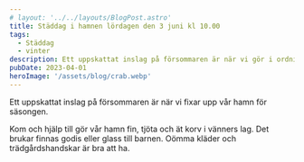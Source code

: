 ```yaml
---
# layout: '../../layouts/BlogPost.astro'
title: Städdag i hamnen lördagen den 3 juni kl 10.00
tags:
  - Städdag
  - vinter
description: Ett uppskattat inslag på försommaren är när vi gör i ordning vår hamn efter kung bore härjat färdigt och inför säsongen.
pubDate: 2023-04-01
heroImage: '/assets/blog/crab.webp'
---
```


Ett uppskattat inslag på försommaren är när vi fixar upp vår hamn för säsongen.

Kom och hjälp till gör vår hamn fin, tjöta och ät korv i vänners lag. Det brukar finnas godis eller glass till barnen.
Oömma kläder och trädgårdshandskar är bra att ha.
